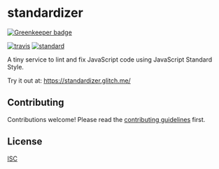 # standardizer

[![Greenkeeper badge](https://badges.greenkeeper.io/standard/standardizer.svg)](https://greenkeeper.io/)

[![travis][travis-image]][travis-url]
[![standard][standard-image]][standard-url]

[travis-image]: https://img.shields.io/travis/Flet/standardizer.svg?style=flat-square
[travis-url]: https://travis-ci.org/Flet/standardizer
[standard-image]: https://img.shields.io/badge/code%20style-standard-brightgreen.svg?style=flat-square
[standard-url]: http://npm.im/standard

A tiny service to lint and fix JavaScript code using JavaScript Standard Style.

Try it out at: https://standardizer.glitch.me/

## Contributing

Contributions welcome! Please read the [contributing guidelines](CONTRIBUTING.md) first.

## License

[ISC](LICENSE)
